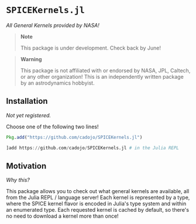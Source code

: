 # `SPICEKernels.jl`

_All General Kernels provided by NASA!_

> **Note**
>
> This package is under development. Check back by June!

> **Warning**
>
> This package is not affiliated with or endorsed by NASA, JPL, Caltech, or any
> other organization! This is an independently written package by an
> astrodynamics hobbyist.

## Installation

_Not yet registered._

Choose one of the following two lines!

```julia
Pkg.add("https://github.com/cadojo/SPICEKernels.jl")
```

```julia
]add https://github.com/cadojo/SPICEKernels.jl # in the Julia REPL
```

## Motivation

_Why this?_

This package allows you to check out what general kernels are available, all
from the Julia REPL / language server! Each kernel is represented by a type,
where the SPICE kernel flavor is encoded in Julia's type system and within an
enumerated type. Each requested kernel is cached by default, so there's no need
to download a kernel more than once!
